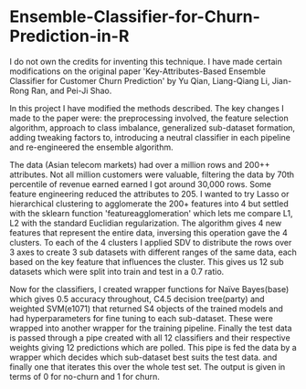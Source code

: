 # Ensemble-Classifier-for-Churn-Prediction-in-R

I do not own the credits for inventing this technique. I have made certain modifications on the original paper 'Key-Attributes-Based Ensemble Classifier for Customer Churn Prediction' by Yu Qian, Liang-Qiang Li, Jian-Rong Ran, and Pei-Ji Shao.

In this project I have modified the methods described. The key changes I made to the paper were: the preprocessing involved, the feature selection algorithm, approach to class imbalance, generalized sub-dataset formation, adding tweaking factors to, introducing a neutral classifier in each pipeline and re-engineered the ensemble algorithm.

The data (Asian telecom markets) had over a million rows and 200++ attributes. Not all million customers were valuable, filtering the data by 70th percentile of revenue earned earned I got around 30,000 rows. Some feature engineering reduced the attributes to 205. I wanted to try Lasso or hierarchical clustering to agglomerate the 200+ features into 4 but settled with the sklearn function 'featureagglomeration' which lets me compare L1, L2 with the standard Euclidian regularization. The algorithm gives 4 new features that represent the entire data, inversing this operation gave the 4 clusters. To each of the 4 clusters I applied SDV to distribute the rows over 3 axes to create 3 sub datasets with different ranges of the same data, each based on the key feature that influences the cluster. This gives us 12 sub datasets which were split into train and test in a 0.7 ratio.

Now for the classifiers, I created wrapper functions for Naïve Bayes(base) which gives 0.5 accuracy throughout, C4.5 decision tree(party) and weighted SVM(e1071) that returned S4 objects of the trained models and had hyperparameters for fine tuning to each sub-dataset. These were wrapped into another wrapper for the training pipeline. Finally the test data is passed through a pipe created with all 12 classifiers and their respective weights giving 12 predictions which are polled. This pipe is fed the data by a wrapper which decides which sub-dataset best suits the test data. and finally one that iterates this over the whole test set. The output is given in terms of 0 for no-churn and 1 for churn.

